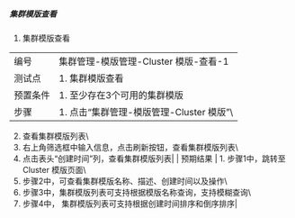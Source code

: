 ##### 集群模版查看

1. 集群模版查看

|||
| ---- | ---- |
| 编号 | 集群管理-模版管理-Cluster 模版-查看-1 |
| 测试点 | 1. 集群模版查看 |
| 预置条件 | 1. 至少存在3个可用的集群模版 |
| 步骤 | 1. 点击“集群管理-模版管理-Cluster 模版”\
2. 查看集群模版列表\
3. 右上角筛选框中输入信息，点击刷新按钮，查看集群模版列表\
4. 点击表头“创建时间”列，查看集群模版列表|
| 预期结果 | 1. 步骤1中，跳转至 Cluster 模版页面\
2. 步骤2中，可查看集群模版名称、描述、创建时间以及操作\
3. 步骤3中，集群模版列表可支持根据模版名称查询，支持模糊查询\
4. 步骤4中， 集群模版列表可支持根据创建时间排序和倒序排序|
